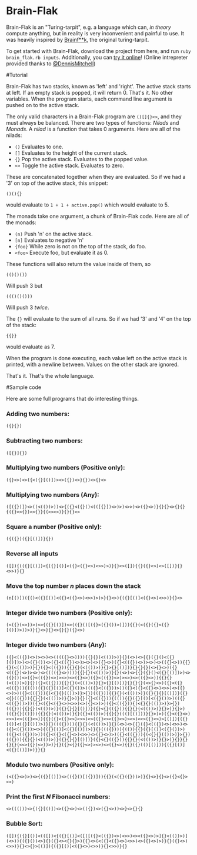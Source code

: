 # Brain-Flak

Brain-Flak is an "Turing-tarpit", e.g. a language which can, *in theory* compute anything, but in reality is very inconvenient and painful to use. It was heavily inspired by [Brainf**k](https://esolangs.org/wiki/Brainfuck), the original turing-tarpit.

To get started with Brain-Flak, download the project from here, and run `ruby brain_flak.rb inputs`. Additionally, you can [try it online](http://brain-flak.tryitonline.net/)! (Online intrepreter provided thanks to [@DennisMitchell](https://github.com/DennisMitchell))

#Tutorial

Brain-Flak has two stacks, known as 'left' and 'right'. The active stack starts at left. If an empty stack is popped, it will return 0. That's it. No other variables. When the program starts, each command line argument is pushed on to the active stack.

The only valid characters in a Brain-Flak program are `()[]{}<>`, and they must always be balanced. There are two types of functions: *Nilads* and *Monads*. A *nilad* is a function that takes 0 arguments. Here are all of the nilads:

 - `()` Evaluates to one.
 - `[]` Evaluates to the height of the current stack.
 - `{}` Pop the active stack. Evaluates to the popped value.
 - `<>` Toggle the active stack. Evaluates to zero.

These are concatenated together when they are evaluated. So if we had a '3' on top of the active stack, this snippet:

    ()(){}
  
would evaluate to `1 + 1 + active.pop()` which would evaluate to 5.

The monads take one argument, a chunk of Brain-Flak code. Here are all of the monads:

 - `(n)` Push 'n' on the active stack.
 - `[n]` Evaluates to negative 'n'
 - `{foo}` While zero is not on the top of the stack, do foo.
 - `<foo>` Execute foo, but evaluate it as 0.

These functions will also return the value inside of them, so

    (()()())

Will push 3 but

    ((()()()))

Will push 3 *twice*.

The `{}` will evaluate to the sum of all runs.  So if we had '3' and '4' on the top of the stack:

    {{}}

would evaluate as 7.

When the program is done executing, each value left on the active stack is printed, with a newline between. Values on the other stack are ignored.

That's it. That's the whole language. 

#Sample code

Here are some full programs that do interesting things.

### Adding two numbers:

    ({}{})

### Subtracting two numbers:

    ([{}]{})

### Multiplying two numbers (Positive only):

    ({}<>)<>({<({}[()])><>({})<>}{})<>{}<>

### Multiplying two numbers (Any):

    ([({})])<>((<(())>))<>{({}<({}()<(([{}])<>)>)<>>)<>({}<>)}{}{}<>{}{}{({}<>{})<>{}}{(<><>)}{}{}<>

### Square a number (Positive only):

    ({({})({}[()])}{})

### Reverse all inputs

    ([]){(({}[()])<{({}[()]<({}<({}<>)<>>)>)}{}<>([]){{}({}<>)<>([])}{}<>>)}{}
    
 ### Move the top number *n* places down the stack
 
    (n[()])({()<({}[()]<({}<({}<>)<>>)>)>}{}<>){({}[()]<({}<>)<>>)}{}<>

### Integer divide two numbers (Positive only):

    (<({}(<>))>)<>{({}[()])<>(({}()[({}<({}())>)])){{}(<({}({}<({}[()])>))>)}{}<>}{}<>{}{}({}<>)

### Integer divide two numbers (Any):

    ({}<(({})<>)><>)<>(((({}<>)))){{}{}(<(())>)}{}(<>)<>{{}({}()<({}[()])>)<>({}())<>({}<(({})<>)><>)<>({}<>)({}<(({})<>)><>)<>(({}<>)){{}{}(<(())>)}{}({}<(({})){{}{}(<(())>)}{}>{}[()])}{}{}{}(<>{}<>)({}<(({})<>)><>)<>(((({}<>)))){{}{}(<(())>)}{}(<>)<>{{}({}()<({}[()])>)<>({}())<>({}<(({})<>)><>)<>({}<>)({}<(({})<>)><>)<>(({}<>)){{}{}(<(())>)}{}({}<(({})){{}{}(<(())>)}{}>{}[()])}{}{}{}(<>{}<>)({}<({}<(({})){(()){{}({}[()]<({}())>)(({}<(({}))>))({}<({}<({}<>)<>>)<>({}<>)>)({}<(({})){(<{}{}(())>)}>{})(({})){{}{}(<(())>)}({}{}{}[()])}({}<{}(({})){{}{}(<(())>)}{}>)}{}({}<(({})){(()){{}({}[()]<({}())>)(({}<(({}))>))({}<({}<({}<>)<>>)<>({}<>)>)({}<(({})){(<{}{}(())>)}>{})(({})){{}{}(<(())>)}({}{}{}[()])}({}<{}(({})){{}{}(<(())>)}{}>)}{}>)(({}{}[()])){{}{}(<(())>)}{}({}<(())>){{}{}((()[()]))}{}>)>)({}<({}<>)<>>)<>(({}<>)){{}({}<({}<>)<>>)<>(({}<><({}<>)><>)<<>({}<>)>[()]){({}[()]<({}[()])>)}{}((({}))){{}{}(<(())>)}{}(<>)<>{{}({}<(({})<>)<>>)<>({}<({}())><>){({}[()]<({}[()])>)}{}((({}))){(()){{}({}[()]<({}())>)(({}<(({}))>))({}<({}<({}<>)<>>)<>({}<>)>)({}<(({})){(<{}{}(())>)}>{})(({})){{}{}(<(())>)}({}{}{}[()])}({}<{}(({})){{}{}(<(())>)}{}>)}{}}{}{}{}(<<>({}(<>))>)}{}({}<{}({}<>)><>)<>({}<>){{}({}(()[()])){({}[()]<({}[()])>)}}{}

### Modulo two numbers (Positive only):

    (<({}<>)>)<>{({}[()])<>(({}()[({})])){{}(<({}({}))>)}{}<>}{}<>({}<{}><>)

### Print the first *N* Fibonacci numbers:

    <>((()))<>{({}[()])<>({}<>)<>(({})<>({}<>))<>}<>{}{}

### Bubble Sort:

    ([]){({}[()]<(([])<{({}[()]<([([({}<(({})<>)<>>)<><({}<>)>]{}<(())>)](<>)){({}())<>}{}({}<><{}{}>){{}<>(<({}<({}<>)<>>)<>({}<>)>)}{}({}<>)<>>)}{}<>{}>[()]){({}[()]<({}<>)<>>)}{}<>>)}{}
